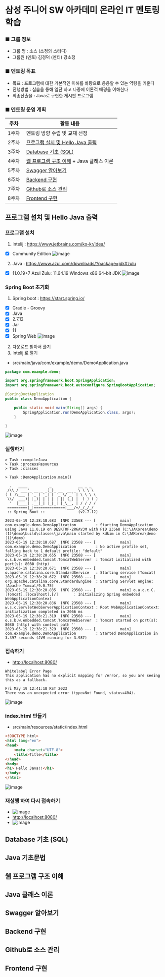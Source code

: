 # 삼성 주니어 SW 아카데미 온라인 IT 멘토링 학습

### ■ 그룹 정보 
- 그룹 명 : 소스 (소정의 스터디) 
- 그룹원 (멘토) 김경덕 (멘티) 강소정 
### ■ 멘토링 목표 
- 목표 : 프로그램에 대한 기본적인 이해를 바탕으로 응용할 수 있는 역량을 키운다 
- 진행방법 : 실습을 통해 일단 하고 나중에 이론적 배경을 이해한다 
- 최종산출물 : Java로 구현한 게시판 프로그램 
### ■ 멘토링 운영 계획 
| 주차 |	활동 내용 |
|--|--|
|1주차 |	멘토링 방향 수립 및 교재 선정               |
|2주차 |	[프로그램 설치 및 Hello Java 출력](#프로그램-설치-및-Hello-Java-출력)  | 
|3주차 |	[Database 기초 (SQL)](#Database-기초-SQL) | 
|4주차 |	[웹 프로그램 구조 이해](#웹-프로그램-구조-이해) + Java 클래스 이론      | 
|5주차 |	[Swagger 알아보기](#Swagger-알아보기) |
|6주차 |	[Backend 구현](#Backend-구현)  |
|7주차 |	[Github로 소스 관리](#Github로-소스-관리)    | 
|8주차 |	[Frontend 구현](#Frontend-구현)  |

## 프로그램 설치 및 Hello Java 출력
### 프로그램 설치
1. Intelij : https://www.jetbrains.com/ko-kr/idea/
- [X] Community Edition
![image](https://github.com/kdkim2000/JAkorea/assets/26553219/f1c4bb55-e80d-4067-a5eb-0cd4b4774ef9)


2. Java : https://www.azul.com/downloads/?package=jdk#zulu
- [X]  11.0.19+7 Azul Zulu: 11.64.19 Windows x86 64-bit JDK
![image](https://github.com/kdkim2000/JAkorea/assets/26553219/22999e84-237a-4108-8111-4a9824ebec22)

### Spring Boot 초기화
1. Spring boot : https://start.spring.io/
- [X] Gradle - Groovy
- [X] Java
- [X] 2.7.12
- [X] Jar
- [X] 11
- [X] Spring Web
![image](https://github.com/kdkim2000/JAkorea/assets/26553219/79432eba-59eb-4473-b28c-bea11a2b1cf3)

2. 다운로드 받아서 풀기
3. Intelij 로 열기
- src/main/java/com/example/demo/DemoApplication.java
```java
package com.example.demo;

import org.springframework.boot.SpringApplication;
import org.springframework.boot.autoconfigure.SpringBootApplication;

@SpringBootApplication
public class DemoApplication {

	public static void main(String[] args) {
		SpringApplication.run(DemoApplication.class, args);
	}

}
```
![image](https://github.com/kdkim2000/JAkorea/assets/26553219/c6f72cf8-34d3-45c4-b626-5550c2bbf43b)

### 실행하기
```
> Task :compileJava
> Task :processResources
> Task :classes

> Task :DemoApplication.main()

  .   ____          _            __ _ _
 /\\ / ___'_ __ _ _(_)_ __  __ _ \ \ \ \
( ( )\___ | '_ | '_| | '_ \/ _` | \ \ \ \
 \\/  ___)| |_)| | | | | || (_| |  ) ) ) )
  '  |____| .__|_| |_|_| |_\__, | / / / /
 =========|_|==============|___/=/_/_/_/
 :: Spring Boot ::               (v2.7.12)

2023-05-19 12:38:18.683  INFO 23568 --- [           main] com.example.demo.DemoApplication         : Starting DemoApplication using Java 11.0.19 on DESKTOP-2R6AV3M with PID 23568 (C:\JAKorea\demo (1)\demo\build\classes\java\main started by kdkim in C:\JAKorea\demo (1)\demo)
2023-05-19 12:38:18.687  INFO 23568 --- [           main] com.example.demo.DemoApplication         : No active profile set, falling back to 1 default profile: "default"
2023-05-19 12:38:20.655  INFO 23568 --- [           main] o.s.b.w.embedded.tomcat.TomcatWebServer  : Tomcat initialized with port(s): 8080 (http)
2023-05-19 12:38:20.671  INFO 23568 --- [           main] o.apache.catalina.core.StandardService   : Starting service [Tomcat]
2023-05-19 12:38:20.672  INFO 23568 --- [           main] org.apache.catalina.core.StandardEngine  : Starting Servlet engine: [Apache Tomcat/9.0.75]
2023-05-19 12:38:20.835  INFO 23568 --- [           main] o.a.c.c.C.[Tomcat].[localhost].[/]       : Initializing Spring embedded WebApplicationContext
2023-05-19 12:38:20.836  INFO 23568 --- [           main] w.s.c.ServletWebServerApplicationContext : Root WebApplicationContext: initialization completed in 2066 ms
2023-05-19 12:38:21.319  INFO 23568 --- [           main] o.s.b.w.embedded.tomcat.TomcatWebServer  : Tomcat started on port(s): 8080 (http) with context path ''
2023-05-19 12:38:21.329  INFO 23568 --- [           main] com.example.demo.DemoApplication         : Started DemoApplication in 3.397 seconds (JVM running for 3.987)
```
### 접속하기 
- [http://localhost:8080/](http://localhost:8080/)
```
Whitelabel Error Page
This application has no explicit mapping for /error, so you are seeing this as a fallback.

Fri May 19 12:41:18 KST 2023
There was an unexpected error (type=Not Found, status=404).
```
![image](https://github.com/kdkim2000/JAkorea/assets/26553219/28c9913a-88cb-4083-8c34-4a321f0a152b)

### index.html 만들기
- src/main/resources/static/index.html
```html
<!DOCTYPE html>
<html lang="en">
<head>
    <meta charset="UTF-8">
    <title>Title</title>
</head>
<body>
<h1> Hello Java!!</h1>
</body>
</html>
```
![image](https://github.com/kdkim2000/JAkorea/assets/26553219/cfef66db-68bf-4663-8fef-e9d725ce329e)

### 재실행 하여 다시 접속하기
- ![image](https://github.com/kdkim2000/JAkorea/assets/26553219/a35c6ef5-e649-4420-9097-0fee2ce4a191)
- [http://localhost:8080/](http://localhost:8080/)
- ![image](https://github.com/kdkim2000/JAkorea/assets/26553219/71262e49-7913-4494-9a85-2569f679dff2)

## Database 기초 (SQL)
## Java 기초문법 
## 웹 프로그램 구조 이해
## Java 클래스 이론 
## Swagger 알아보기 
## Backend 구현
## Github로 소스 관리
## Frontend 구현  






